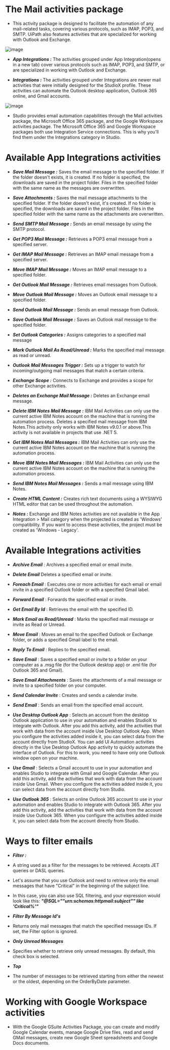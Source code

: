 
# The Mail activities package

- This activity package is designed to facilitate the automation of any mail-related tasks, covering various protocols, such as IMAP, POP3, and SMTP. UiPath also features activities that are specialized for working with Outlook and Exchange.
  

![image](https://github.com/yaagmurss/AdvancedRPADeveloperCertificationTrainingNotes/assets/52479605/d8a329e1-a354-476d-bdf1-e26fd25019c8)


- ***App Integrations :*** The activities grouped under App Integration(opens in a new tab) cover various protocols such as IMAP, POP3, and SMTP, or are specialized in working with Outlook and Exchange. 


- ***Integrations :*** The activities grouped under Integrations are newer mail activities that were initially designed for the StudioX profile. These activities can automate the Outlook desktop application, Outlook 365 online, and Gmail accounts.



![image](https://github.com/yaagmurss/AdvancedRPADeveloperCertificationTrainingNotes/assets/52479605/ab9bb9fd-8f29-4d2e-a262-a9a284522feb)



- Studio provides email automation capabilities through the Mail activities package, the Microsoft Office 365 package, and the Google Workspace activities package.
The Microsoft Office 365 and Google Workspace packages both use Integration Service connections. This is why you'll find them under the Integrations category in Studio.

# Available App Integrations activities


- ***Save Mail Message :*** Saves the email message to the specified folder. If the folder doesn't exists, it is created. If no folder is specified, the downloads are saved in the project folder. Files in the specified folder with the same name as the messages are overwritten. 


- ***Save Attachments :*** Saves the mail message attachments to the specified folder. If the folder doesn't exist, it's created. If no folder is specified, the downloads are saved in the project folder. Files in the specified folder with the same name as the attachments are overwritten.


- ***Send SMTP Mail Message :*** Sends an email message by using the SMTP protocol.


- ***Get POP3 Mail Message :*** Retrieves a POP3 email message from a specified server. 

- ***Get IMAP Mail Message :*** Retrieves an IMAP email message from a specified server. 


- ***Move IMAP Mail Message :*** Moves an IMAP email message to a specified folder.

- ***Get Outlook Mail Message :*** Retrieves email messages from Outlook.



- ***Move Outlook Mail Message :*** Moves an Outlook email message to a specified folder. 


- ***Send Outlook Mail Message :*** Sends an email message from Outlook. 


- ***Save Outlook Mail Message :*** Saves an Outlook mail message to the specified folder. 



- ***Set Outlook Categories :*** Assigns categories to a specified mail message



- ***Mark Outlook Mail As Read/Unread :*** Marks the specified mail message as read or unread. 


- ***Outlook Mail Messages Trigger :*** Sets up a trigger to watch for incoming/outgoing mail messages that match a certain criteria. 


- ***Exchange Scope :*** Connects to Exchange and provides a scope for other Exchange activities.

- ***Deletes an Exchange Mail Message :*** Deletes an Exchange email message. 


- ***Delete IBM Notes Mail Message :***  IBM Mail Activities can only use the current active IBM Notes account on the machine that is running the automation process.
Deletes a specified mail message from IBM Notes.This activity only works with IBM Notes v9.0.1 or above.This activity is not available in projects that use .NET 5.


- ***Get IBM Notes Mail Messages :*** IBM Mail Activities can only use the current active IBM Notes account on the machine that is running the automation process.


- ***Move IBM Notes Mail Messages :*** IBM Mail Activities can only use the current active IBM Notes account on the machine that is running the automation process.


- ***Send IBM Notes Mail Messages :*** Sends a mail message using IBM Notes.

- ***Create HTML Content :*** Creates rich text documents using a WYSIWYG HTML editor that can be used throughout the automation.


- ***Notes :*** Exchange and IBM Notes activities are not available in the App Integration > Mail category when the projected is created as 'Windows' compatibility.  If you want to access these activities, the project must be created as 'Windows - Legacy'. 


# Available Integrations activities

- ***Archive Email*** : Archives a specified email or email invite. 

- ***Delete Email*** Deletes a specified email or invite. 

- ***Foreach Email*** : Executes one or more activities for each email or email invite in a specified Outlook folder or with a specified Gmail label. 

- ***Forward Email*** : Forwards the specified email or invite.

- ***Get Email By Id*** : Retrieves the email with the specified ID. 

- ***Mark Email as Read/Unread*** : Marks the specified mail message or invite as Read or Unread. 

- ***Move Email*** : Moves an email to the specified Outlook or Exchange folder, or adds a specified Gmail label to the email. 

- ***Reply To Email*** : Replies to the specified email.

  
- ***Save Email*** : Saves a specified email or invite to a folder on your computer as a .msg file (for the Outlook desktop app) or .eml file (for Outlook 365 and Gmail). 

- ***Save Email Attachments*** : Saves the attachments of a mail message or invite to a specified folder on your computer.

- ***Send Calendar Invite*** : Creates and sends a calendar invite. 


- ***Send Email*** : Sends an email from the specified email account. 


- ***Use Desktop Outlook App*** : Selects an account from the desktop Outlook application to use in your automation and enables StudioX to integrate with Outlook. After you add this activity, add the activities that work with data from the account inside Use Desktop Outlook App. When you configure the activities added inside it, you can select data from the account directly from StudioX. You can add UI Automation activities directly in the Use Desktop Outlook App activity to quickly automate the interface of Outlook. For this to work, you need to have only one Outlook window open on your machine.


- ***Use Gmail*** : Selects a Gmail account to use in your automation and enables Studio to integrate with Gmail and Google Calendar. After you add this activity, add the activities that work with data from the account inside Use Gmail. When you configure the activities added inside it, you can select data from the account directly from Studio. 


- ***Use Outlook 365*** : Selects an online Outlook 365 account to use in your automation and enables Studio to integrate with Outlook 365. After you add this activity, add the activities that work with data from the account inside Use Outlook 365. When you configure the activities added inside it, you can select data from the account directly from Studio. 










# Ways to filter emails

- ***Filter :*** 

- A string used as a filter for the messages to be retrieved. Accepts JET queries or DASL queries.


- Let's assume that you use Outlook and need to retrieve only the email messages that have "Critical" in the beginning of the subject line. 


- In this case, you can also use SQL filtering, and your expression would look like this: ***"@SQL=""urn:schemas:httpmail:subject"" like 'Critical%'"***



- ***Filter By Message Id's***

- Returns only mail messages that match the specified message IDs. If set, the Filter option is ignored. 



- ***Only Unread Messages***

- Specifies whether to retrieve only unread messages. By default, this check box is selected. 


- ***Top***

- The number of messages to be retrieved starting from either the newest or the oldest, depending on the OrderByDate parameter. 


# Working with Google Workspace activities



- With the Google GSuite Activities Package, you can create and modify Google Calendar events, manage Google Drive files, read and send GMail messages, create new Google Sheet spreadsheets and Google Docs documents.































